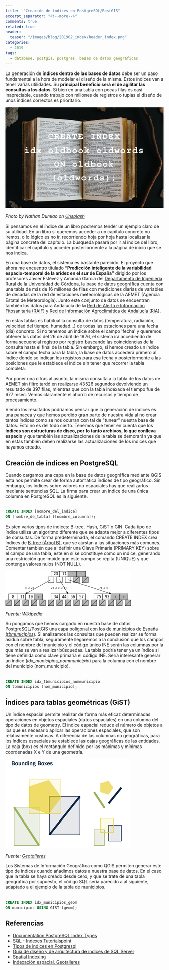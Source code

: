 ```yaml
---
title:  "Creación de índices en PostgreSQL/PostGIS"
excerpt_separator: "<!--more-->"
comments: true
related: true
header:
  teaser: "/images/blog/201902_index/header_index.png" 
categories: 
  - 2019
tags:
  - database, postgis, postgres, bases de datos geográficas
---
```


La generación de **índices dentro de las bases de datos** debe ser un paso fundamental a la hora de modelar el diseño de la misma. Estos índices van a tener varias utilidades. Su **principal beneficio será el de agilitar las consultas a los datos**. Si bien en una tabla con pocas filas es casi inapreciable, cuando trabajo con millones de registros o tuplas el diseño de unos índices correctos es prioritario.
<!--more-->

![Index](/images/blog/201902_index/header_index.png)

*Photo by Nathan Dumlao on [Unsplash](https://unsplash.com/photos/aa0eHA73iLo)*

Si pensamos en el índice de un libro podremos tender un ejemplo claro de su utilidad. En un libro si queremos acceder a un capítulo concreto no iremos, o lo lógico es no ir, recorriendo hoja por hoja hasta localizar la página concreta del capítulo. La búsqueda pasará por ir al índice del libro, identificar el capítulo y acceder posteriormente a la página de inicio que se nos indica.

En una base de datos, el sistema es bastante parecido. El proyecto que ahora me encuentro titulado **“Predicción inteligente de la variabilidad espacio-temporal de la aridez en el sur de España”** dirigido por los profesores Javier Estévez y Amanda García del [Departamento de Ingeniería Rural de la Universidad de Córdoba](https://www.uco.es/centros/departamentos/rural.html), la base de datos geográfica cuenta con una tabla de más de 16 millones de filas con mediciones diarias de variables  de décadas de la red de estaciones meteorológicas de la AEMET (Agencia Estatal de Meteorología). Junto este conjunto de datos se encuentran también los datos para Andalucía de la [Red de Alerta e Información Fitosanitaria (RAIF) y  Red de Información Agroclimática de Andalucía (RIA)](http://www.juntadeandalucia.es/medioambiente/site/portalweb/menuitem.7e1cf46ddf59bb227a9ebe205510e1ca/?vgnextoid=d3604d0e54345310VgnVCM1000001325e50aRCRD&vgnextchannel=786d96f06f245310VgnVCM1000001325e50aRCRD).

En estas tablas es habitual la consulta de datos (temperatura, radiación, velocidad del tiempo, humedad…) de todas las estaciones para una fecha (día) concreto. Si no tenemos un índice sobre el campo 'fecha' y queremos obtener los datos del 26 de abril de 1976, el sistema irá accediendo de forma secuencial registro por registro buscando las coincidencias de la consulta hasta el final de la tabla. Sin embargo, si hemos creado un índice sobre el campo fecha para la tabla, la base de datos accederá primero al índice donde se indican los registros para esa fecha y posteriormente a las posiciones que le establece el índice sin tener que recorrer la tabla completa.

Por poner una cifras al asunto, la misma consulta a la tabla de los datos de AEMET sin filtro tardó en realizarse 43526 segundos devolviendo un resultado de 397 filas, mientras que con la tabla indexada el tiempo fue de 677 msec. Vemos claramente el ahorro de recursos y tiempo de procesamiento.

Viendo los resultados podríamos pensar que la generación de índices es una panacea y que hemos perdido gran parte de nuestra vida al no crear tantos índices como se nos ocurran con tal de "tunear" nuestra base de datos. Esto no es del todo cierto. Tenemos que tener en cuenta que los **índices son  estructuras de disco, por lo tanto archivos, lo que conlleva espacio** y que también las actualizaciones de la tabla se demorarán ya que  en estas también deben realizarse las actualizaciones de los índices que hayamos creado.

## Creación de índices en PostgreSQL

Cuando cargamos una capa en la base de datos geográfica mediante QGIS esta nos permite crear de forma automática índices de tipo geográfico. Sin embargo, los índices sobre valores no espaciales hay que realizarlos mediante sentencias SQL. La firma para crear un índice de una única columna en PostgreSQL es la siguiente.

```SQL

CREATE INDEX [nombre_del_indice] 
ON [nombre_de_tabla] ([nombre_columna]);

```

Existen varios tipos de índices: B-tree, Hash, GiST o GIN. Cada tipo de índice utiliza un algoritmo diferente que se adapta mejor a diferentes tipos de consultas. De forma predeterminada, el comando CREATE INDEX crea índices de [B-tree (Árbol B)](https://es.wikipedia.org/wiki/%C3%81rbol-B), que se ajustan a las situaciones más comunes. Comentar también que al definir una Clave Primaria (PRIMARY KEY) sobre el campo de una tabla, este en sí se constituye como un índice, generando una restricción  que impide que este campo se repita (UNIQUE) y que contenga valores nulos (NOT NULL).

![B-tree](/images/blog/201902_index/B-tree_example.png)

*Fuente: Wikipedia*

Su pongamos que hemos cargado en nuestra base de datos PostgreSQL/PostGIS una [capa poligonal con los de municipios de España (*tbmunicipios*)](http://centrodedescargas.cnig.es/CentroDescargas/catalogo.do?Serie=CAANE). Si analizamos las consultas que pueden realizar se forma asidua sobre tabla, seguramente llegaremos a la conclusión que los campos con el nombre del municipio y el código único INE serán las columnas por la que más se van a realizar búsquedas. La tabla podría tener ya un índice si tiene definida como clave primaria el código INE. Sería interesante generar un índice (*idx_municipios_nommunicipio*) para la columna con el nombre del municipio (nom_municipio).

```SQL

CREATE INDEX idx_tbmunicipios_nommunicipio 
ON tbmunicipios (nom_municipio);

```

## Índices para tablas geométricas (GiST)

Un índice espacial permite realizar de forma más eficaz determinadas operaciones en objetos espaciales (datos espaciales) en una columna del tipo de datos de geometry. El índice espacial reduce el número de objetos a los que es necesario aplicar las operaciones espaciales, que son relativamente costosas. A diferencia de las columnas no geográficas, para los índices espaciales se establece las cajas geográficas de las entidades. La caja (box) es el rectángulo definido por las máximas y mínimas coordenadas X e Y de una geometría.

![Bounding box](/images/blog/201902_index/boundingbox.png)

*Fuente: [Geotalleres](https://geotalleres.readthedocs.io/es/latest/postgis-indexacion-espacial/indexacion_espacial.html)*

Los Sistemas de Información Geográfica como QGIS permiten generar este tipo de índices cuando añadimos datos a nuestra base de datos. En el caso que la tabla se haya creado desde cero, y que se trate de una tabla geográfica por supuesto, el código SQL sería parecido a al siguiente, adaptado a el ejemplo de la tabla de municipios.

```SQL

CREATE INDEX idx_municipios_geom 
ON municipios USING GIST (geom);

```

## Referencias

- [Documentation PostgreSQL Index Types](https://www.postgresql.org/docs/9.4/indexes-types.html)
- [SQL - Indexes Tutorialspoint](https://www.tutorialspoint.com/sql/sql-indexes.htm)
- [Tipos de indices en Postgresql](http://www.diegocalvo.es/tipos-de-indices-en-postgresql/)
- [Guía de diseño y de arquitectura de índices de SQL Server](https://docs.microsoft.com/es-es/sql/relational-databases/sql-server-index-design-guide?view=sql-server-2017)
- [Spatial Indexing](http://postgis.net/workshops/postgis-intro/indexing.html)
- [Indexación espacial. Geotalleres](https://geotalleres.readthedocs.io/es/latest/postgis-indexacion-espacial/indexacion_espacial.html)

